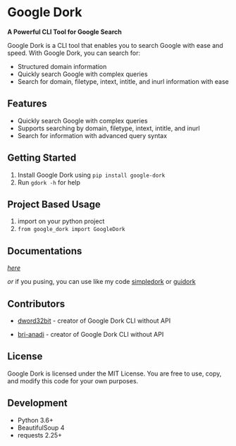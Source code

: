 **Google Dork**
================

**A Powerful CLI Tool for Google Search**

Google Dork is a CLI tool that enables you to search Google with ease and speed. With Google Dork, you can search for:

* Structured domain information
* Quickly search Google with complex queries
* Search for domain, filetype, intext, intitle, and inurl information with ease

**Features**
--------

* Quickly search Google with complex queries
* Supports searching by domain, filetype, intext, intitle, and inurl
* Search for information with advanced query syntax

**Getting Started**
---------------

1. Install Google Dork using `pip install google-dork`
2. Run `gdork -h` for help

**Project Based Usage**
-----------------

1. import on your python project
2. `from google_dork import GoogleDork`

**Documentations**
-----------------
*[here](https://github.com/dword32bit/google-dork/blob/main/documentations.md)*

*or*
if you pusing, you can use like my code [simpledork](https://github.com/dword32bit/simpledork.git) or [guidork](https://github.com/dword32bit/guidork.git)

**Contributors**
------------

* [dword32bit](https://github.com/dword32bit) - creator of Google Dork CLI without API

* [bri-anadi](https://github.com/bri-anadi) - creator of Google Dork CLI without API

**License**
-------

Google Dork is licensed under the MIT License. You are free to use, copy, and modify this code for your own purposes.

**Development**
--------------

* Python 3.6+
* BeautifulSoup 4
* requests 2.25+
